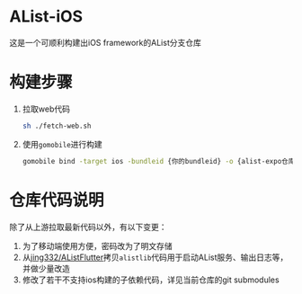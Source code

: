 # AList-iOS
这是一个可顺利构建出iOS framework的AList分支仓库

# 构建步骤
1. 拉取web代码
   
   ```bash
   sh ./fetch-web.sh
   ```
2. 使用`gomobile`进行构建

   ```bash
   gomobile bind -target ios -bundleid {你的bundleid} -o {alist-expo仓库目录}/ios/alist/Alistlib.xcframework -ldflags "-s -w" github.com/alist-org/alist/v3/alistlib
   ```


# 仓库代码说明
除了从上游拉取最新代码以外，有以下变更：
1. 为了移动端使用方便，密码改为了明文存储
2. 从[jing332/AListFlutter](https://github.com/jing332/AListFlutter)拷贝`alistlib`代码用于启动AList服务、输出日志等，并做少量改造
3. 修改了若干不支持ios构建的子依赖代码，详见当前仓库的git submodules
